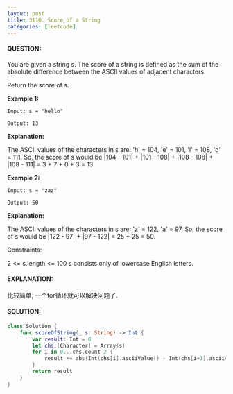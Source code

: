 ```yaml
---
layout: post
title: 3110. Score of a String
categories: [leetcode]
---
```

#### QUESTION:
You are given a string s. The score of a string is defined as the sum of the absolute difference between the ASCII values of adjacent characters.

Return the score of s.

 

__Example 1:__
```
Input: s = "hello"

Output: 13
```

__Explanation:__

The ASCII values of the characters in s are: 'h' = 104, 'e' = 101, 'l' = 108, 'o' = 111. So, the score of s would be |104 - 101| + |101 - 108| + |108 - 108| + |108 - 111| = 3 + 7 + 0 + 3 = 13.

__Example 2:__
```
Input: s = "zaz"

Output: 50
```

__Explanation:__

The ASCII values of the characters in s are: 'z' = 122, 'a' = 97. So, the score of s would be |122 - 97| + |97 - 122| = 25 + 25 = 50.

 

Constraints:

2 <= s.length <= 100
s consists only of lowercase English letters.
#### EXPLANATION:

比较简单, 一个for循环就可以解决问题了. 

#### SOLUTION:
```swift
class Solution {
    func scoreOfString(_ s: String) -> Int {
        var result: Int = 0
        let chs:[Character] = Array(s)
        for i in 0...chs.count-2 {
            result += abs(Int(chs[i].asciiValue!) - Int(chs[i+1].asciiValue!))
        }
        return result
    }
}
```
